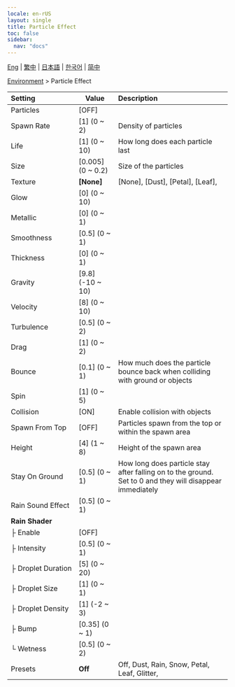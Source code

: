```yaml
---
locale: en-rUS
layout: single
title: Particle Effect
toc: false
sidebar:
  nav: "docs"
---
```

[Eng](/dancexr/menu/2025.4/scene/particles) | [繁中](/tw/dancexr/menu/2025.4/scene/particles) | [日本語](/jp/dancexr/menu/2025.4/scene/particles) | [한국어](/kr/dancexr/menu/2025.4/scene/particles) | [简中](/zh/dancexr/menu/2025.4/scene/particles)

[Environment](../menu#Environment) > Particle Effect



| Setting | Value | Description |
| :--- | --- | :--- |
|<nobr>Particles</nobr>| [OFF] | 
|<nobr>Spawn Rate</nobr>| [1] (0 ~ 2) | Density of particles
|<nobr>Life</nobr>| [1] (0 ~ 10) | How long does each particle last
|<nobr>Size</nobr>| [0.005] (0 ~ 0.2) | Size of the particles
|<nobr>Texture</nobr>| **[None]** | [None], [Dust], [Petal], [Leaf],  |
|<nobr>Glow</nobr>| [0] (0 ~ 10) | 
|<nobr>Metallic</nobr>| [0] (0 ~ 1) | 
|<nobr>Smoothness</nobr>| [0.5] (0 ~ 1) | 
|<nobr>Thickness</nobr>| [0] (0 ~ 1) | 
|<nobr>Gravity</nobr>| [9.8] (-10 ~ 10) | 
|<nobr>Velocity</nobr>| [8] (0 ~ 10) | 
|<nobr>Turbulence</nobr>| [0.5] (0 ~ 2) | 
|<nobr>Drag</nobr>| [1] (0 ~ 2) | 
|<nobr>Bounce</nobr>| [0.1] (0 ~ 1) | How much does the particle bounce back when colliding with ground or objects
|<nobr>Spin</nobr>| [1] (0 ~ 5) | 
|<nobr>Collision</nobr>| [ON] | Enable collision with objects
|<nobr>Spawn From Top</nobr>| [OFF] | Particles spawn from the top or within the spawn area
|<nobr>Height</nobr>| [4] (1 ~ 8) | Height of the spawn area
|<nobr>Stay On Ground</nobr>| [0.5] (0 ~ 1) | How long does particle stay after falling on to the ground. Set to 0 and they will disappear immediately
|<nobr>Rain Sound Effect</nobr>| [0.5] (0 ~ 1) | 
|<nobr>**Rain Shader**</nobr>| | 
|<nobr>├&nbsp;Enable</nobr>| [OFF] | 
|<nobr>├&nbsp;Intensity</nobr>| [0.5] (0 ~ 1) | 
|<nobr>├&nbsp;Droplet Duration</nobr>| [5] (0 ~ 20) | 
|<nobr>├&nbsp;Droplet Size</nobr>| [1] (0 ~ 1) | 
|<nobr>├&nbsp;Droplet Density</nobr>| [1] (-2 ~ 3) | 
|<nobr>├&nbsp;Bump</nobr>| [0.35] (0 ~ 1) | 
|<nobr>└&nbsp;Wetness</nobr>| [0.5] (0 ~ 2) | 
|<nobr>Presets</nobr>| **Off** | Off, Dust, Rain, Snow, Petal, Leaf, Glitter,  |
